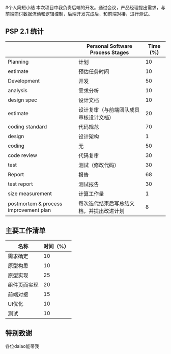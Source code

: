 #个人简短小结
本次项目中我负责后端的开发。通过会议，产品经理提出需求，与前端商讨数据流动和逻辑控制，后端开发完成后，和前端对接，进行测试。
## PSP 2.1 统计

||	Personal Software Process Stages|	Time (%)
-|-|-
Planning|	计划|	10
estimate|	预估任务时间|	10
Development	|开发|	50
analysis|	需求分析|	10
design spec|	设计文档|	10
estimate|	设计复审（与前端团队成员审核设计文档）|	20
coding standard|	代码规范|	70
design	|设计架构|	1
coding	|无	|50
code review	|代码复审|	30
test|	测试（修改代码）|	30
Report	|报告|	68
test report|	测试报告|	30
size measurement|	计算工作量	|1
postmortem & process improvement plan	|每次迭代结束后写总结文档，并提出改进计划|	8

## 主要工作清单

|名称|时间（%）|
|-|-|
|需求确定|	10|
|原型构思|	10|
|原型实现|25|
|组件页面实现|	20|
|前端对接|	15|
|UI优化|10|
|测试|	10|

## 特别致谢
各位dalao能带我



